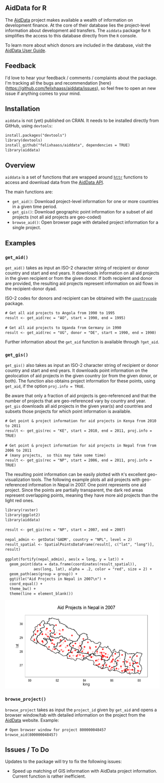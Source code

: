 AidData for R
-------------

The [AidData](http://aiddata.org) project makes available a wealth of
information on development finance. At the core of their database lies
the project-level information about development aid transfers. The `aiddata`
package for `R` simplifies the access to this database directly from the
`R` console.

To learn more about which donors are included in the database, visit the [AidData
User Guide](http://aiddata.org/user-guide).

Feedback
------------

I'd love to hear your feedback / comments / complaints about the package. I'm tracking
all the bugs and recommendation [here}(https://github.com/felixhaass/aiddata/issues), 
so feel free to open an new issue if anything comes to your mind.

Installation
------------

`aiddata` is not (yet) published on CRAN. It needs to be installed
directly from GitHub, using `devtools`:

``` {.r}
install.packages("devtools")
library(devtools)
install_github("felixhaass/aiddata", dependencies = TRUE)
library(aiddata)
```

Overview
--------

`aiddata` is a set of functions that are wrapped around
[`httr`](http://cran.r-project.org/web/packages/httr/) functions to
access and download data from the [AidData
API](http://aiddata.org/use-aiddatas-api).

The main functions are:

-   `get_aid()`: Download project-level information for one or more
    countries in a given time period.
-   `get_gis()`: Download geographic point information for a subset of
    aid projects (not all aid projects are geo-coded)
-   `browse_aid()`: Open browser page with detailed project information
    for a single project.

Examples
--------

### `get_aid()`

`get_aid()` takes as input an ISO-2 character string of recipient or
donor country and start and end years. It downloads information on all
aid projects in the given recipient or from the given donor. If both
recipient and donor are provided, the resulting aid projects represent
information on aid flows in the recipient-donor dyad.

ISO-2 codes for donors and recipient can be obtained with the
[`countrycode`](http://cran.r-project.org/web/packages/countrycode/index.html)
package.

``` {.r}
# Get all aid projects to Angola from 1990 to 1995
result <- get_aid(rec = "AO", start = 1990, end = 1995)

# Get all aid projects to Uganda from Germany in 1990
result <- get_aid(rec = "UG", donor = "DE", start = 1990, end = 1990)
```
Further information about the `get_aid` function is available through
`?get_aid`.

### `get_gis()`

`get_gis()` also takes as input an ISO-2 character string of recipient
or donor country and start and end years. It downloads point information
on the geolocation of aid projects in the given country (or from the
given donor, or both). The function also obtains project information for
these points, using `get_aid`, if the option `proj.info = TRUE`.

Be aware that only a fraction of aid projects is geo-referenced and that the number 
of projects that are geo-referenced vary by country and year.
`get_gis` downloads all aid projects in the given year(s) and countries
and subsets those projects for which point information is available.

``` {.r}
# Get point & project information for aid projects in Kenya from 2010 to 2011
result <- get_gis(rec = "KE", start = 2010, end = 2011, proj.info = TRUE)

# Get point & project information for aid projects in Nepal from from 2006 to 2011 
# (many projects,  so this may take some time)
result <- get_gis(rec = "NP", start = 2006, end = 2011, proj.info = TRUE)
```

The resulting point information can be easily plotted with `R`'s
excellent geo-visualization tools. The following example plots all aid
projects with geo-referenced information in Nepal in 2007. One point represents one 
aid project. Since the
points are partially transparent, the dark red areas represent overlapping points, meaning they
have more aid projects than the light red ones.

``` {.r}
library(raster)
library(ggplot2)
library(aiddata)

result <- get_gis(rec = "NP", start = 2007, end = 2007)

nepal_admin <- getData('GADM', country = "NPL", level = 2)
result_spatial <- SpatialPointsDataFrame(result[, c("lat", "long")], result)

ggplot(fortify(nepal_admin), aes(x = long, y = lat)) + 
  geom_point(data = data.frame(coordinates(result_spatial)), 
             aes(long, lat), alpha = .2, color = "red", size = 2) +
  geom_path(aes(group = group)) +
  ggtitle("Aid Projects in Nepal in 2007\n") + 
  coord_equal() +
  theme_bw() +
  theme(line = element_blank())
```

<img src="https://github.com/felixhaass/aiddata/blob/master/vignettes/figures/unnamed-chunk-4.png" title="plot of chunk unnamed-chunk-5" alt="plot of chunk unnamed-chunk-5" style="display: block; margin: auto;" />

### `browse_project()`

`browse_project` takes as input the `project_id` given by `get_aid` and
opens a browser window/tab with detailed information on the project from
the [AidData](http://aiddata.org) website. Example:

``` {.r}
# Open browser window for project 800000048457
browse_aid(800000048457)
```

Issues / To Do
--------------

Updates to the package will try to fix the following issues:

-   Speed up matching of GIS information with AidData project
    information. Current function is rather inefficient.

